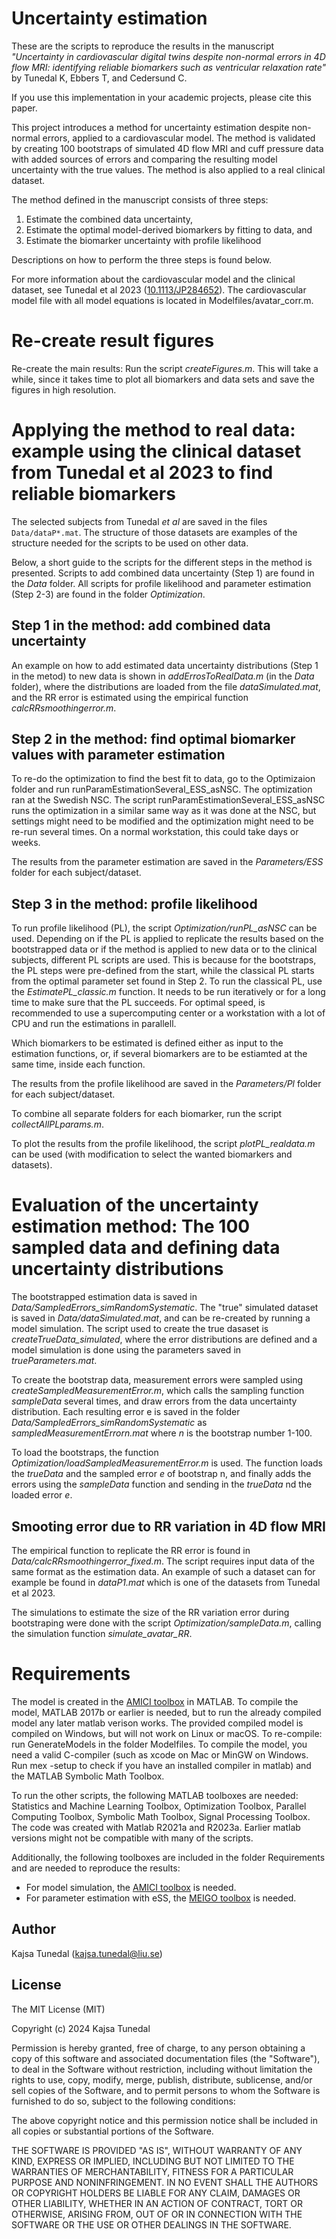 # Uncertainty estimation
These are the scripts to reproduce the results in the manuscript *"Uncertainty in cardiovascular digital twins despite non-normal errors in 4D flow MRI: identifying reliable biomarkers such as ventricular relaxation rate"* by Tunedal K, Ebbers T, and Cedersund C.

If you use this implementation in your academic projects, please cite this paper.



This project introduces a method for uncertainty estimation despite non-normal errors, applied to a cardiovascular model. The method is validated by creating 100 bootstraps of simulated 4D flow MRI and cuff pressure data with added sources of errors and comparing the resulting model uncertainty with the true values. The method is also applied to a real clinical dataset.

The method defined in the manuscript consists of three steps: 
1. Estimate the combined data uncertainty,
2. Estimate the optimal model-derived biomarkers by fitting to data, and
3. Estimate the biomarker uncertainty with profile likelihood

Descriptions on how to perform the three steps is found below.

For more information about the cardiovascular model and the clinical dataset, see Tunedal et al 2023 ([10.1113/JP284652](https://doi.org/10.1113/jp284652)). The cardiovascular model file with all model equations is located in Modelfiles/avatar_corr.m.

# Re-create result figures
Re-create the main results: Run the script *createFigures.m*. This will take a while, since it takes time to plot all biomarkers and data sets and save the figures in high resolution. 

# Applying the method to real data: example using the clinical dataset from Tunedal et al 2023 to find reliable biomarkers
The selected subjects from Tunedal *et al* are saved in the files `Data/dataP*.mat`. The structure of those datasets are examples of the structure needed for the scripts to be used on other data.

Below, a short guide to the scripts for the different steps in the method is presented. Scripts to add combined data uncertainty (Step 1) are found in the *Data* folder. All scripts for profile likelihood and parameter estimation (Step 2-3) are found in the folder *Optimization*.

## Step 1 in the method: add combined data uncertainty
An example on how to add estimated data uncertainty distributions (Step 1 in the metod) to new data is shown in *addErrosToRealData.m* (in the *Data* folder), where the distributions are loaded from the file *dataSimulated.mat*, and the RR error is estimated using the empirical function *calcRRsmoothingerror.m*.

## Step 2 in the method: find optimal biomarker values with parameter estimation
To re-do the optimization to find the best fit to data, go to the Optimizaion folder and run runParamEstimationSeveral_ESS_asNSC. 
The optimization ran at the Swedish NSC. The script runParamEstimationSeveral_ESS_asNSC runs the optimization in a similar same way as it was done at the NSC, but settings might need to be modified and the optimization might need to be re-run several times. On a normal workstation, this could take days or weeks.

The results from the parameter estimation are saved in the *Parameters/ESS* folder for each subject/dataset.

## Step 3 in the method: profile likelihood
To run profile likelihood (PL), the script *Optimization/runPL_asNSC* can be used. Depending on if the PL is applied to replicate the results based on the bootstrapped data or if the method is applied to new data or to the clinical subjects, different PL scripts are used. This is because for the bootstraps, the PL steps were pre-defined from the start, while the classical PL starts from the optimal parameter set found in Step 2. To run the classical PL, use the *EstimatePL_classic.m* function. It needs to be run iteratively or for a long time to make sure that the PL succeeds. For optimal speed, is recommended to use a supercomputing center or a workstation with a lot of CPU and run the estimations in parallell.


Which biomarkers to be estimated is defined either as input to the estimation functions, or, if several biomarkers are to be estiamted at the same time, inside each function.


The results from the profile likelihood are saved in the *Parameters/Pl* folder for each subject/dataset.


To combine all separate folders for each biomarker, run the script *collectAllPLparams.m*.


To plot the results from the profile likelihood, the script *plotPL_realdata.m* can be used (with modification to select the wanted biomarkers and datasets).

# Evaluation of the uncertainty estimation method: The 100 sampled data and defining data uncertainty distributions
The bootstrapped estimation data is saved in *Data/SampledErrors_simRandomSystematic*. The "true" simulated dataset is saved in *Data/dataSimulated.mat*, and can be re-created by running a model simulation. The script used to create the true dasaset is *createTrueData_simulated*, where the error distributions are defined and a model simulation is done using the parameters saved in *trueParameters.mat*.

To create the bootstrap data, measurement errors were sampled using *createSampledMeasurementError.m*, which calls the sampling function *sampleData* several times, and draw errors from the data uncertainty distribution. Each resulting error e is saved in the folder *Data/SampledErrors_simRandomSystematic* as *sampledMeasurementErrorn.mat* where *n* is the bootstrap number 1-100.

To load the bootstraps, the function *Optimization/loadSampledMeasurementError.m* is used. The function loads the *trueData* and the sampled error *e* of bootstrap n, and finally adds the errors using the *sampleData* function and sending in the *trueData* nd the loaded error *e*.

## Smooting error due to RR variation in 4D flow MRI
The empirical function to replicate the RR error is found in *Data/calcRRsmoothingerror_fixed.m*. The script requires input data of the same format as the estimation data. An example of such a dataset can for example be found in *dataP1.mat* which is one of the datasets from Tunedal et al 2023.

The simulations to estimate the size of the RR variation error during bootstraping were done with the script *Optimization/sampleData.m*, calling the simulation function *simulate_avatar_RR*.

# Requirements
The model is created in the [AMICI toolbox](https://doi.org/10.1093/bioinformatics/btab227) in MATLAB. To compile the model, MATLAB 2017b or earlier is needed, but to run the already compiled model any later matlab verison works. The provided compiled model is compiled on Windows, but will not work on Linux or macOS. To re-compile: run GenerateModels in the folder Modelfiles. To compile the model, you need a valid C-compiler (such as xcode on Mac or MinGW on Windows. Run mex -setup to check if you have an installed compiler in matlab) and the MATLAB Symbolic Math Toolbox.

To run the other scripts, the following MATLAB toolboxes are needed: Statistics and Machine Learning Toolbox, Optimization Toolbox, Parallel Computing Toolbox, Symbolic Math Toolbox, Signal Processing Toolbox. The code was created with Matlab R2021a and R2023a. Earlier matlab versions might not be compatible with many of the scripts.

Additionally, the following toolboxes are included in the folder Requirements and are needed to reproduce the results:
* For model simulation, the [AMICI toolbox](https://doi.org/10.1093/bioinformatics/btab227) is needed. 
* For parameter estimation with eSS, the [MEIGO toolbox](https://doi.org/10.1186/1471-2105-15-136) is needed.


## Author
Kajsa Tunedal (kajsa.tunedal@liu.se)

## License
The MIT License (MIT)

Copyright (c) 2024 Kajsa Tunedal

Permission is hereby granted, free of charge, to any person obtaining a copy
of this software and associated documentation files (the "Software"), to deal
in the Software without restriction, including without limitation the rights
to use, copy, modify, merge, publish, distribute, sublicense, and/or sell
copies of the Software, and to permit persons to whom the Software is
furnished to do so, subject to the following conditions:

The above copyright notice and this permission notice shall be included in all
copies or substantial portions of the Software.

THE SOFTWARE IS PROVIDED "AS IS", WITHOUT WARRANTY OF ANY KIND, EXPRESS OR
IMPLIED, INCLUDING BUT NOT LIMITED TO THE WARRANTIES OF MERCHANTABILITY,
FITNESS FOR A PARTICULAR PURPOSE AND NONINFRINGEMENT. IN NO EVENT SHALL THE
AUTHORS OR COPYRIGHT HOLDERS BE LIABLE FOR ANY CLAIM, DAMAGES OR OTHER
LIABILITY, WHETHER IN AN ACTION OF CONTRACT, TORT OR OTHERWISE, ARISING FROM,
OUT OF OR IN CONNECTION WITH THE SOFTWARE OR THE USE OR OTHER DEALINGS IN THE
SOFTWARE.

